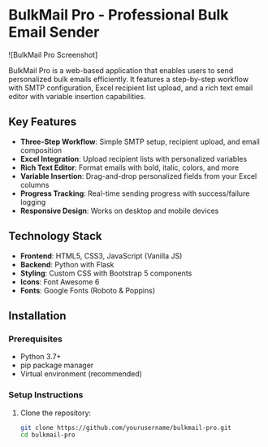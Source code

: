 # BulkMail Pro - Professional Bulk Email Sender

![BulkMail Pro Screenshot]

BulkMail Pro is a web-based application that enables users to send personalized bulk emails efficiently. It features a step-by-step workflow with SMTP configuration, Excel recipient list upload, and a rich text email editor with variable insertion capabilities.

## Key Features

- **Three-Step Workflow**: Simple SMTP setup, recipient upload, and email composition
- **Excel Integration**: Upload recipient lists with personalized variables
- **Rich Text Editor**: Format emails with bold, italic, colors, and more
- **Variable Insertion**: Drag-and-drop personalized fields from your Excel columns
- **Progress Tracking**: Real-time sending progress with success/failure logging
- **Responsive Design**: Works on desktop and mobile devices

## Technology Stack

- **Frontend**: HTML5, CSS3, JavaScript (Vanilla JS)
- **Backend**: Python with Flask
- **Styling**: Custom CSS with Bootstrap 5 components
- **Icons**: Font Awesome 6
- **Fonts**: Google Fonts (Roboto & Poppins)

## Installation

### Prerequisites
- Python 3.7+
- pip package manager
- Virtual environment (recommended)

### Setup Instructions

1. Clone the repository:
   ```bash
   git clone https://github.com/yourusername/bulkmail-pro.git
   cd bulkmail-pro
